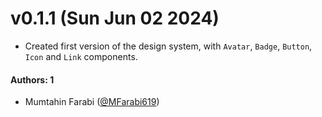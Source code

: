 # v0.1.1 (Sun Jun 02 2024)

- Created first version of the design system, with `Avatar`, `Badge`, `Button`, `Icon` and `Link` components.

#### Authors: 1

- Mumtahin Farabi ([@MFarabi619](https://github.com/MFarabi619))
